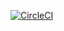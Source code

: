 [![CircleCI](https://dl.circleci.com/status-badge/img/gh/mike-koala-bear/turbochat/tree/main.svg?style=svg)](https://dl.circleci.com/status-badge/redirect/gh/mike-koala-bear/turbochat/tree/main)
